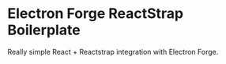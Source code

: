 # Electron Forge ReactStrap Boilerplate

Really simple React + Reactstrap integration with Electron Forge.
